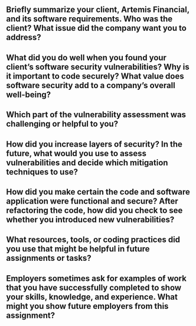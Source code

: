 ## Briefly summarize your client, Artemis Financial, and its software requirements. Who was the client? What issue did the company want you to address?


## What did you do well when you found your client’s software security vulnerabilities? Why is it important to code securely? What value does software security add to a company’s overall well-being?


## Which part of the vulnerability assessment was challenging or helpful to you?


## How did you increase layers of security? In the future, what would you use to assess vulnerabilities and decide which mitigation techniques to use?


## How did you make certain the code and software application were functional and secure? After refactoring the code, how did you check to see whether you introduced new vulnerabilities?


## What resources, tools, or coding practices did you use that might be helpful in future assignments or tasks?


## Employers sometimes ask for examples of work that you have successfully completed to show your skills, knowledge, and experience. What might you show future employers from this assignment?
